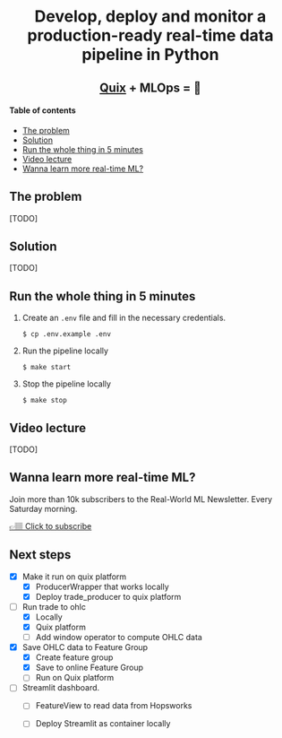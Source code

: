 <!-- <div align="center">
    <a href='https://www.realworldml.xyz/'><img src='./media/rwml_logo.png' width='350'></a>    
</div> -->

<div align="center">
    <h1>Develop, deploy and monitor a production-ready real-time data pipeline in Python</h1>
    <h2><a href="">Quix</a> + MLOps = 🚀</h2>
    
</div>

#### Table of contents
* [The problem](#the-problem)
* [Solution](#solution)
* [Run the whole thing in 5 minutes](#run-the-whole-thing-in-5-minutes)
* [Video lecture](#video-lecture)
* [Wanna learn more real-time ML?](#wanna-learn-more-real-time-ml)


## The problem

[TODO]

## Solution

[TODO]


## Run the whole thing in 5 minutes

1. Create an `.env` file and fill in the necessary credentials.
    ```
    $ cp .env.example .env
    ```

2. Run the pipeline locally
    ```
    $ make start
    ```

3. Stop the pipeline locally
    ```
    $ make stop
    ```

## Video lecture

[TODO]


## Wanna learn more real-time ML?

Join more than 10k subscribers to the Real-World ML Newsletter. Every Saturday morning.

[👉🏽 Click to subscribe](https://www.realworldml.xyz/subscribe)


## Next steps

- [x] Make it run on quix platform
    - [x] ProducerWrapper that works locally
    - [x] Deploy trade_producer to quix platform

- [ ] Run trade to ohlc
    - [x] Locally
    - [x] Quix platform
    - [ ] Add window operator to compute OHLC data

- [x] Save OHLC data to Feature Group
    - [x] Create feature group
    - [x] Save to online Feature Group
    - [ ] Run on Quix platform

- [ ] Streamlit dashboard.
    - [ ] FeatureView to read data from Hopsworks
    - [ ] Deploy Streamlit as container locally





